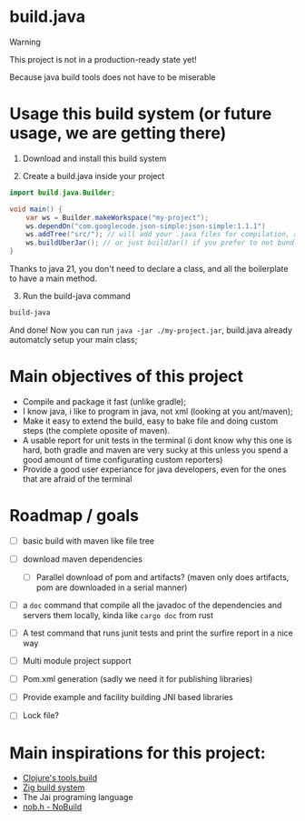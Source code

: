# build.java
> [!WARNING]
> This project is not in a production-ready state yet!

Because java build tools does not have to be miserable

# Usage this build system (or future usage, we are getting there)
1) Download and install this build system

2) Create a build.java inside your project

```java
import build.java.Builder;

void main() {
    var ws = Builder.makeWorkspace("my-project");
    ws.dependOn("com.googlecode.json-simple:json-simple:1.1.1")
    ws.addTree("src/"); // will add your .java files for compilation, and will bundle your resources
    ws.buildUberJar(); // or just buildJar() if you prefer to not bundle your deps inside the jar
}
```

Thanks to java 21, you don't need to declare a class, and all the boilerplate to
have a main method.

3. Run the build-java command

```sh
build-java
```

And done! Now you can run `java -jar ./my-project.jar`, build.java already
automatcly setup your main class;


# Main objectives of this project

- Compile and package it fast (unlike gradle);
- I know java, i like to program in java, not xml (looking at you ant/maven);
- Make it easy to extend the build, easy to bake file and doing custom steps (the complete oposite of maven).
- A usable report for unit tests in the terminal (i dont know why this one is hard, both gradle and maven are very sucky at this unless you spend a good amount of time configurating custom reporters)
- Provide a good user experiance for java developers, even for the ones that are afraid of the terminal


# Roadmap / goals
- [ ] basic build with maven like file tree
- [ ] download maven dependencies
    - [ ] Parallel download of pom and artifacts? (maven only does artifacts, pom are downloaded in a serial manner)
- [ ] a `doc` command that compile all the javadoc of the dependencies and servers
  them locally, kinda like `cargo doc` from rust
- [ ] A test command that runs junit tests and print the surfire report in a
nice way
- [ ] Multi module project support
- [ ] Pom.xml generation (sadly we need it for publishing libraries)
- [ ] Provide example and facility building JNI based libraries
- [ ] Lock file?


# Main inspirations for this project:
- [Clojure's tools.build](https://clojure.org/guides/tools_build)
- [Zig build system](https://ziglang.org/learn/build-system/)
- The Jai programing language
- [nob.h - NoBuild](https://github.com/tsoding/nob.h)

